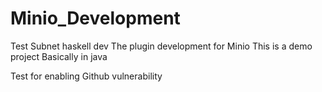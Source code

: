 # Minio_Development
Test
Subnet haskell dev
The plugin development for Minio
This is a demo project
Basically in java


Test for enabling Github vulnerability
